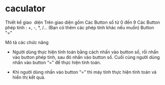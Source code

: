 # caculator
Thiết kế giao  diện Trên giao diện gồm
    Các Button số từ 0 đến 9
    Các Button phép tính : +, -, *, /... (Bạn có thêm các phép tính khác nếu muốn)
    Button "="

Mô tả các chức năng

- Người dùng thực hiện tính toán bằng cách nhấn vào button số, rồi nhấn vào button phép tính, sau đó nhấn vào button số. Cuối cùng người dùng nhấn vào button “=” để thực hiện tính toán.  

- Khi người dùng nhấn vào button “=” thì máy tính thực hiện tính toán và hiển thị kết quả.
